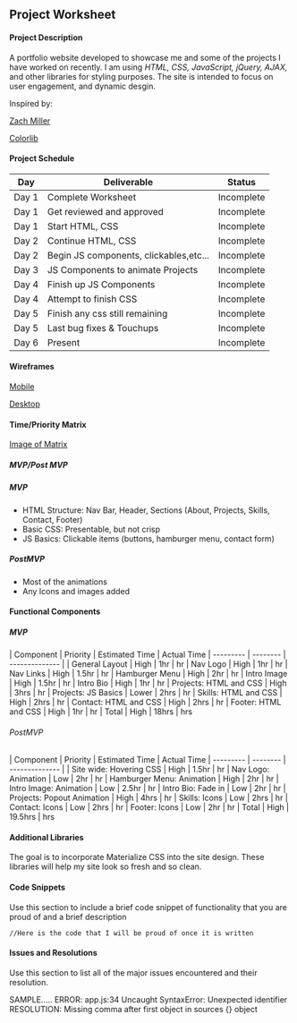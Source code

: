 ## **Project Worksheet**


#### **Project Description**
A portfolio website developed to showcase me and some of the projects I have worked on recently. I am using *HTML, CSS, JavaScript, jQuery, AJAX,* and other libraries for styling purposes. The site is intended to focus on user engagement, and dynamic desgin.

Inspired by:

[Zach Miller](http://zzzach.com/)

[Colorlib](https://preview.colorlib.com/#orbit)

#### **Project Schedule**

| Day      | Deliverable       | Status     |
| -------- | ----------------- | ---------- |
| Day 1 | Complete Worksheet | Incomplete
| Day 1 | Get reviewed and approved | Incomplete
| Day 1 | Start HTML, CSS | Incomplete
| Day 2 | Continue HTML, CSS | Incomplete
| Day 2 | Begin JS components, clickables,etc... | Incomplete
| Day 3 | JS Components to animate Projects | Incomplete
| Day 4 | Finish up JS Components | Incomplete
| Day 4 | Attempt to finish CSS | Incomplete
| Day 5 | Finish any css still remaining | Incomplete
| Day 5 | Last bug fixes & Touchups | Incomplete
| Day 6 | Present | Incomplete



#### **Wireframes**

[Mobile](https://imgur.com/J4L9ILg)

[Desktop](https://imgur.com/xsESdQU)



#### **Time/Priority Matrix**

[Image of Matrix](https://imgur.com/HaZ2MZZ)

##### **MVP/Post MVP**


##### MVP

- HTML Structure: Nav Bar, Header, Sections (About, Projects, Skills, Contact, Footer)
- Basic CSS: Presentable, but not crisp
- JS Basics: Clickable items (buttons, hamburger menu, contact form)



##### PostMVP

- Most of the animations
- Any Icons and images added



#### Functional Components

##### MVP

| Component | Priority | Estimated Time | Actual Time
| --------- | -------- | -------------- | 
| General Layout | High | 1hr | hr
| Nav Logo | High | 1hr | hr
| Nav Links | High | 1.5hr | hr
| Hamburger Menu | High | 2hr | hr
| Intro Image | High | 1.5hr | hr
| Intro Bio | High | 1hr | hr
| Projects: HTML and CSS | High | 3hrs | hr
| Projects: JS Basics | Lower | 2hrs | hr
| Skills: HTML and CSS | High | 2hrs | hr
| Contact: HTML and CSS | High | 2hrs | hr
| Footer: HTML and CSS | High | 1hr | hr
| Total | High | 18hrs | hrs



###### PostMVP

| Component | Priority | Estimated Time | Actual Time
| --------- | -------- | -------------- | 
| Site wide: Hovering CSS | High | 1.5hr | hr
| Nav Logo: Animation | Low | 2hr | hr
| Hamburger Menu: Animation | High | 2hr | hr
| Intro Image: Animation | Low | 2.5hr | hr
| Intro Bio: Fade in | Low | 2hr | hr
| Projects: Popout Animation | High | 4hrs | hr
| Skills: Icons | Low | 2hrs | hr
| Contact: Icons | Low | 2hrs | hr
| Footer: Icons | Low | 2hr | hr
| Total | High | 19.5hrs | hrs


#### Additional Libraries

The goal is to incorporate Materialize CSS into the site design. These libraries will help my site look so fresh and so clean. 



#### Code Snippets

Use this section to include a brief code snippet of functionality that you are proud of and a brief description

`//Here is the code that I will be proud of once it is written`


#### Issues and Resolutions

Use this section to list all of the major issues encountered and their resolution.

SAMPLE..... ERROR: app.js:34 
Uncaught SyntaxError: Unexpected identifier RESOLUTION: Missing comma after first object in sources {} object
